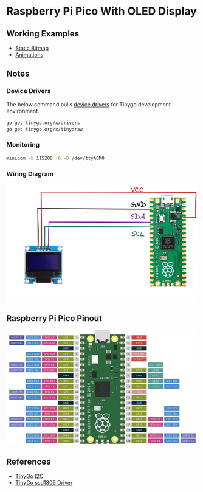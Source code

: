 # Raspberry Pi Pico With OLED Display

## Working Examples

- [Static Bitmap](./bitmap/)
- [Animations](./animation/)

## Notes

### Device Drivers

The below command pulls [device drivers](https://tinygo.org/docs/reference/devices/) for Tinygo development environment.

```bash
go get tinygo.org/x/drivers
go get tinygo.org/x/tinydraw

```

### Monitoring

```bash
minicom -b 115200 -8 -D /dev/ttyACM0
```

### Wiring Diagram

![wiring diagram](./images/diagram.png)

## Raspberry Pi Pico Pinout

![pico pinout](./images/Pico_pinout.jpeg)

## References

- [TinyGo I2C](https://tinygo.org/docs/concepts/peripherals/i2c/)
- [TinyGo ssd1306 Driver](https://github.com/tinygo-org/drivers/tree/release/ssd1306)
